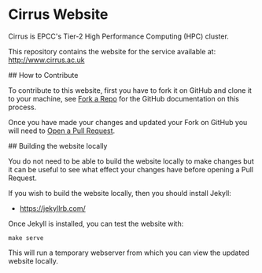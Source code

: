 # Cirrus Website

Cirrus is EPCC's Tier-2 High Performance Computing (HPC) cluster.

This repository contains the website for the service available at:
<http://www.cirrus.ac.uk>

## How to Contribute

To contribute to this website, first you have to fork it on GitHub and
clone it to your machine, see [Fork a Repo](https://help.github.com/articles/fork-a-repo/) for the GitHub
documentation on this process.

Once you have made your changes and updated your Fork on GitHub you will
need to [Open a Pull Request](https://help.github.com/articles/using-pull-requests/).

## Building the website locally

You do not need to be able to build the website locally to make changes but it can
be useful to see what effect your changes have before opening a Pull Request.

If you wish to build the website locally, then you should install Jekyll:

- <https://jekyllrb.com/>

Once Jekyll is installed, you can test the website with:

```
make serve
```

This will run a temporary webserver from which you can view the updated website locally.
